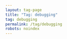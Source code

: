 ```yaml
---
layout: tag-page
title: "Tag: debugging"
tag: debugging
permalink: /tag/debugging
robots: noindex
---
```

